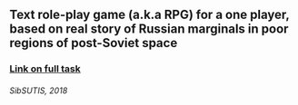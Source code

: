 ## Text role-play game (a.k.a RPG) for a one player, based on real story of Russian marginals in poor regions of post-Soviet space


### [Link on full task](https://docs.google.com/document/d/1b0kGbN7SjpRcRpn_nwHjxZZKQQ8tlrqNKQIQ-r-V_3c/edit "Marginal RPG task")



###### SibSUTIS, 2018
